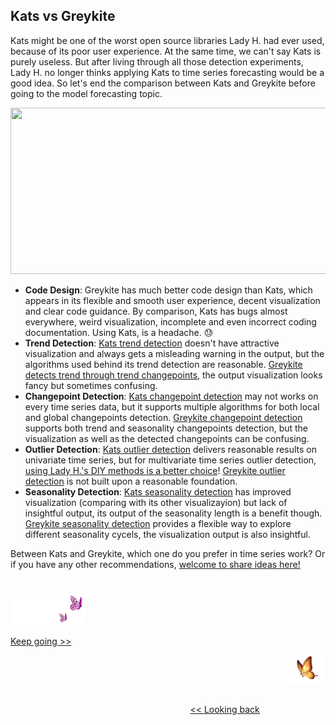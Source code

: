 ## Kats vs Greykite

Kats might be one of the worst open source libraries Lady H. had ever used, because of its poor user experience. At the same time, we can't say Kats is purely useless. But after living through all those detection experiments, Lady H. no longer thinks applying Kats to time series forecasting would be a good idea. So let's end the comparison between Kats and Greykite before going to the model forecasting topic.

<p align="left">
<img src="https://github.com/lady-h-world/My_Garden/blob/main/images/Garden_Totem_images/detection/kats_vs_gk_tb.png" width="987" height="266" />
</p>

* <b>Code Design</b>: Greykite has much better code design than Kats, which appears in its flexible and smooth user experience, decent visualization and clear code guidance. By comparison, Kats has bugs almost everywhere, weird visualization, incomplete and even incorrect coding documentation. Using Kats, is a headache. 😓
* <b>Trend Detection</b>: [Kats trend detection][1] doesn't have attractive visualization and always gets a misleading warning in the output, but the algorithms used behind its trend detection are reasonable. [Greykite detects trend through trend changepoints][2], the output visualization looks fancy but sometimes confusing.
* <b>Changepoint Detection</b>: [Kats changepoint detection][3] may not works on every time series data, but it supports multiple algorithms for both local and global changepoints detection. [Greykite changepoint detection][4] supports both trend and seasonality changepoints detection, but the visualization as well as the detected changepoints can be confusing.
* <b>Outlier Detection</b>: [Kats outlier detection][5] delivers reasonable results on univariate time series, but for multivariate time series outlier detection, [using Lady H.'s DIY methods is a better choice][7]! [Greykite outlier detection][6] is not built upon a reasonable foundation.
* <b>Seasonality Detection</b>: [Kats seasonality detection][8] has improved visualization (comparing with its other visualizayion) but lack of insightful output, its output of the seasonality length is a benefit though. [Greykite seasonality detection][9] provides a flexible way to explore different seasonality cycels, the visualization output is also insightful.

Between Kats and Greykite, which one do you prefer in time series work? Or if you have any other recommendations, [welcome to share ideas here!][10]

#
<p align="left">
<img src="https://github.com/lady-h-world/My_Garden/blob/main/images/follow_us.png" width="120" height="50" />
</p>

[Keep going >>][11]

<p align="right">
<img src="https://github.com/lady-h-world/My_Garden/blob/main/images/going_back.png" width="60" height="44" />
</p>

&nbsp;&nbsp;&nbsp;&nbsp;&nbsp;&nbsp;&nbsp;&nbsp;&nbsp;&nbsp;&nbsp;&nbsp;&nbsp;&nbsp;&nbsp;&nbsp;&nbsp;&nbsp;&nbsp;&nbsp;&nbsp;&nbsp;&nbsp;&nbsp;&nbsp;&nbsp;&nbsp;&nbsp;&nbsp;&nbsp;&nbsp;&nbsp;&nbsp;&nbsp;&nbsp;&nbsp;&nbsp;&nbsp;&nbsp;&nbsp;&nbsp;&nbsp;&nbsp;&nbsp;&nbsp;&nbsp;&nbsp;&nbsp;&nbsp;&nbsp;&nbsp;&nbsp;&nbsp;&nbsp;&nbsp;&nbsp;&nbsp;&nbsp;&nbsp;&nbsp;&nbsp;&nbsp;&nbsp;&nbsp;&nbsp;&nbsp;&nbsp;&nbsp;&nbsp;&nbsp;&nbsp;&nbsp;&nbsp;&nbsp;&nbsp;&nbsp;&nbsp;&nbsp;&nbsp;&nbsp;&nbsp;&nbsp;&nbsp;&nbsp;&nbsp;&nbsp;&nbsp;&nbsp;&nbsp;&nbsp;&nbsp;&nbsp;&nbsp;&nbsp;&nbsp;&nbsp;&nbsp;&nbsp;&nbsp;&nbsp;&nbsp;&nbsp;&nbsp;&nbsp;&nbsp;&nbsp;&nbsp;&nbsp;&nbsp;&nbsp;&nbsp;&nbsp;&nbsp;&nbsp;&nbsp;&nbsp;&nbsp;&nbsp;&nbsp;&nbsp;&nbsp;&nbsp;&nbsp;&nbsp;&nbsp;&nbsp;&nbsp;&nbsp;&nbsp;&nbsp;&nbsp;&nbsp;&nbsp;&nbsp;&nbsp;&nbsp;&nbsp;&nbsp;&nbsp;&nbsp;&nbsp;&nbsp;&nbsp;&nbsp;&nbsp;&nbsp;&nbsp;&nbsp;&nbsp;&nbsp;&nbsp;&nbsp;&nbsp;&nbsp;&nbsp;&nbsp;&nbsp;&nbsp;&nbsp;&nbsp;&nbsp;&nbsp;&nbsp;&nbsp;&nbsp;&nbsp;&nbsp;&nbsp;&nbsp;&nbsp;&nbsp;&nbsp;&nbsp;&nbsp;&nbsp;&nbsp;&nbsp;&nbsp;&nbsp;&nbsp;&nbsp;&nbsp;&nbsp;&nbsp;&nbsp;&nbsp;&nbsp;&nbsp;&nbsp;&nbsp;&nbsp;&nbsp;&nbsp;&nbsp;&nbsp;&nbsp;&nbsp;&nbsp;&nbsp;&nbsp;&nbsp;[<< Looking back][12]


[1]:https://github.com/lady-h-world/My_Garden/blob/main/reading_pages/Penitent_Arch/ts8.md
[2]:https://github.com/lady-h-world/My_Garden/blob/main/reading_pages/Penitent_Arch/ts10.md#trend-changepoint-detection
[3]:https://github.com/lady-h-world/My_Garden/blob/main/reading_pages/Penitent_Arch/ts9.md
[4]:https://github.com/lady-h-world/My_Garden/blob/main/reading_pages/Penitent_Arch/ts10.md
[5]:https://github.com/lady-h-world/My_Garden/blob/main/reading_pages/Penitent_Arch/ts11.md#kats-outlier-detection-univariate-time-series
[6]:https://github.com/lady-h-world/My_Garden/blob/main/reading_pages/Penitent_Arch/ts11.md#greykite-outlier-detection
[7]:https://github.com/lady-h-world/My_Garden/blob/main/reading_pages/Penitent_Arch/ts11.md#lady-hs-self-implemented-outlier-detection-multivariate-time-series
[8]:https://github.com/lady-h-world/My_Garden/blob/main/reading_pages/Penitent_Arch/ts12.md#kats-seasonality-detection
[9]:https://github.com/lady-h-world/My_Garden/blob/main/reading_pages/Penitent_Arch/ts12.md#greykite-seasonality-detection
[10]:https://github.com/lady-h-world/My_Garden/discussions/categories/ideas
[11]:https://github.com/lady-h-world/My_Garden/blob/main/reading_pages/Penitent_Arch/ts14.md
[12]:https://github.com/lady-h-world/My_Garden/blob/main/reading_pages/Penitent_Arch/ts12.md
